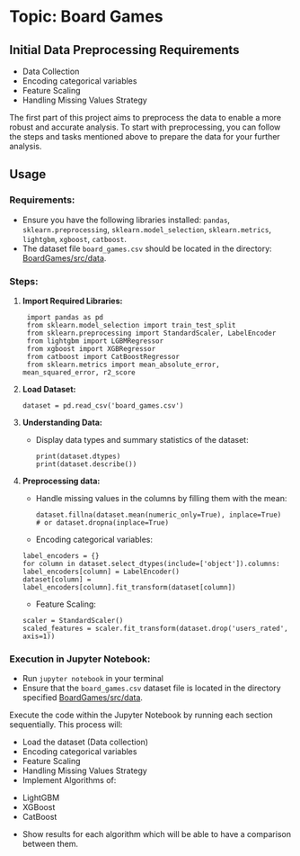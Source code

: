 # Topic: Board Games

## Initial Data Preprocessing Requirements

- Data Collection
- Encoding categorical variables
- Feature Scaling
- Handling Missing Values Strategy

The first part of this project aims to preprocess the data to enable a more robust and accurate analysis. To start with preprocessing, you can follow the steps and tasks mentioned above to prepare the data for your further analysis.

## Usage

### Requirements:
- Ensure you have the following libraries installed: `pandas`, `sklearn.preprocessing`, `sklearn.model_selection`, `sklearn.metrics`, `lightgbm`, `xgboost`, `catboost`.
- The dataset file `board_games.csv` should be located in the directory: [BoardGames/src/data](./src).

### Steps:

1. **Import Required Libraries:**
   ```
    import pandas as pd
    from sklearn.model_selection import train_test_split
    from sklearn.preprocessing import StandardScaler, LabelEncoder
    from lightgbm import LGBMRegressor
    from xgboost import XGBRegressor
    from catboost import CatBoostRegressor
    from sklearn.metrics import mean_absolute_error, mean_squared_error, r2_score
   ```

2. **Load Dataset:**
   ```
   dataset = pd.read_csv('board_games.csv')
   ```

3. **Understanding Data:**
   - Display data types and summary statistics of the dataset:
     ```
     print(dataset.dtypes)
     print(dataset.describe())
     ```

4. **Preprocessing data:**
   - Handle missing values in the columns by filling them with the mean:
     ```
     dataset.fillna(dataset.mean(numeric_only=True), inplace=True)  # or dataset.dropna(inplace=True)
     ```
   - Encoding categorical variables:
    ```
    label_encoders = {}
    for column in dataset.select_dtypes(include=['object']).columns:
    label_encoders[column] = LabelEncoder()
    dataset[column] = label_encoders[column].fit_transform(dataset[column])
     ```
   - Feature Scaling:
   ```
   scaler = StandardScaler()
   scaled_features = scaler.fit_transform(dataset.drop('users_rated', axis=1))
    ```
### Execution in Jupyter Notebook:

- Run `jupyter notebook` in your terminal
- Ensure that the `board_games.csv` dataset file is located in the directory specified [BoardGames/src/data](./src).

Execute the code within the Jupyter Notebook by running each section sequentially. This process will:
- Load the dataset (Data collection)
- Encoding categorical variables
- Feature Scaling
- Handling Missing Values Strategy
- Implement Algorithms of:
+ LightGBM
+ XGBoost
+ CatBoost
- Show results for each algorithm which will be able to have a comparison between them.
